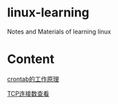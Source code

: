 # linux-learning
Notes and Materials of learning linux

# Content

[crontab的工作原理](material/crontab工作原理.md)

[TCP连接数查看](material/TCP链接数.md)
